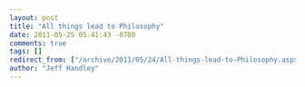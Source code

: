 ```yaml
---
layout: post
title: "All things lead to Philosophy"
date: 2011-05-25 05:41:43 -0700
comments: true
tags: []
redirect_from: ["/archive/2011/05/24/All-things-lead-to-Philosophy.aspx/", "/archive/2011/05/24/all-things-lead-to-philosophy.aspx"]
author: "Jeff Handley"
---
```


